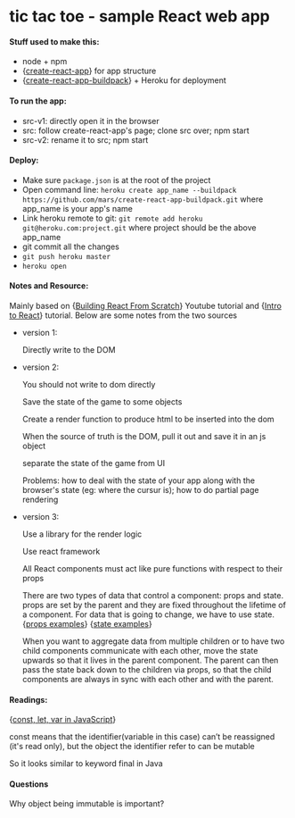 # tic tac toe -  sample React web app
#### Stuff used to make this:
* node + npm
* {[create-react-app](https://github.com/facebookincubator/create-react-app)} for app structure
* {[create-react-app-buildpack](https://github.com/mars/create-react-app-buildpack)} + Heroku for deployment

#### To run the app:
* src-v1: directly open it in the browser
* src: follow create-react-app's page; clone src over; npm start
* src-v2: rename it to src; npm start

#### Deploy:
* Make sure ```package.json``` is at the root of the project
* Open command line: ```heroku create app_name --buildpack https://github.com/mars/create-react-app-buildpack.git``` where app_name is your app's name
* Link heroku remote to git: ```git remote add heroku git@heroku.com:project.git``` where project should be the above app_name
* git commit all the changes
* ```git push heroku master```
* ```heroku open```

#### Notes and Resource:
Mainly based on 
{[Building React From Scratch](https://www.youtube.com/watch?v=pTHCwUdGFkc)} Youtube tutorial and 
{[Intro to React](https://facebook.github.io/react/tutorial/tutorial.html)} tutorial.
Below are some notes from the two sources

* version 1:

 	Directly write to the DOM

* version 2:

	You should not write to dom directly

	Save the state of the game to some objects

	Create a render function to produce html to be inserted into the dom

	When the source of truth is the DOM, pull it out and save it in an js object

	separate the state of the game from UI

	Problems: how to deal with the state of your app along with the browser's state (eg:  where the cursur is);
              how to do partial page rendering

* version 3:

	Use a library for the render logic

	Use react framework

	All React components must act like pure functions with respect to their props

    There are two types of data that control a component: props and state.
    props are set by the parent and they are fixed throughout the lifetime of a component.
    For data that is going to change, we have to use state. 
    {[props examples](https://facebook.github.io/react-native/docs/props.html)} 
    {[state examples](https://facebook.github.io/react-native/docs/state.html)}

    When you want to aggregate data from multiple children or to have two child components communicate with each other,
    move the state upwards so that it lives in the parent component. The parent can then pass the state back down to the children 
    via props, so that the child components are always in sync with each other and with the parent.

#### Readings:
{[const, let, var in JavaScript](https://medium.com/javascript-scene/javascript-es6-var-let-or-const-ba58b8dcde75#.ifdizjj7u)}

const means that the identifier(variable in this case) can’t be reassigned (it's read only),
but the object the identifier refer to can be mutable

So it looks similar to keyword final in Java

#### Questions
Why object being immutable is important?